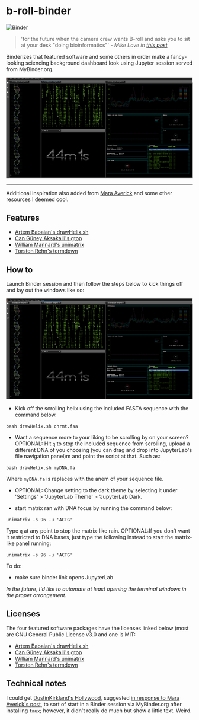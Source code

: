 # b-roll-binder

[![Binder](https://mybinder.org/badge_logo.svg)](https://mybinder.org/v2/gh/fomightez/b-roll-binder/master?urlpath=lab)

>'for the future when the camera crew wants B-roll and asks you to sit at your desk "doing bioinformatics"'  - *Mike Love in [this post](https://twitter.com/mikelove/status/1011270925868781568)*

Binderizes that featured software and some others in order make a fancy-looking sciencing background dashboard look using Jupyter session served from MyBinder.org.

![b-roll_layout_look](imgs/sciencing_JupyterLab.png)

-----

Additional inspiration also added from [Mara Averick](https://twitter.com/dataandme/status/1119027392838799361) and some other resources I deemed cool.

## Features
- [Artem Babaian's drawHelix.sh](https://github.com/bioSyntax/bioSyntax/blob/master/dev/scripts/drawHelix.sh)
- [Can Güney Aksakalli's gtop](https://github.com/aksakalli/gtop)
- [William Mannard's unimatrix](https://github.com/will8211/unimatrix)
- [Torsten Rehn's termdown](https://github.com/trehn/termdown)

## How to

Launch Binder session and then follow the steps below to kick things off and lay out the windows like so:

![b-roll_layout_look](imgs/sciencing_JupyterLab.png)

- Kick off the scrolling helix using the included FASTA sequence with the command below.

```shell
bash drawHelix.sh chrmt.fsa
```

- Want a sequence more to your liking to be scrolling by on your screen? OPTIONAL: Hit `q` to stop the included sequence from scrolling, upload a different DNA of you choosing (you can drag and drop into JupyterLab's file navigation panel)m and point the script at that. Such as:

```shell
bash drawHelix.sh myDNA.fa
```

Where `myDNA.fa` is replaces with the anem of your sequence file.

- OPTIONAL: Change setting to the dark theme by selecting it under 'Settings' > 'JupyterLab Theme' > 'JupyterLab Dark.

- start matrix ran with DNA focus by running the command below:
 
```shell
unimatrix -s 96 -u 'ACTG'
```

Type `q` at any point to stop the matrix-like rain.
OPTIONAL:If you don't want it restricted to DNA bases, just type the following instead to start the matrix-like panel running:

```shell
unimatrix -s 96 -u 'ACTG'
```


To do:
- make sure binder link opens JupyterLab

*In the future, I'd like to automate at least opening the terminal windows in the proper arrangement.*

## Licenses

The four featured software packages have the licenses linked below (most are GNU General Public License v3.0 and one is MIT:

- [Artem Babaian's drawHelix.sh](https://github.com/bioSyntax/bioSyntax/blob/master/LICENSE.md)
- [Can Güney Aksakalli's gtop](https://github.com/aksakalli/gtop/blob/master/LICENSE)
- [William Mannard's unimatrix](https://github.com/will8211/unimatrix/blob/master/LICENSE)
- [Torsten Rehn's termdown](https://github.com/trehn/termdown/blob/master/LICENSE)


## Technical notes

I could get [DustinKirkland's Hollywood](https://github.com/dustinkirkland/hollywood), suggested [in response to Mara Averick's post](https://twitter.com/yeedle/status/1119101335238926338), to sort of start in a Binder session via MyBinder.org after installing `tmux`; however, it didn't really do much but show a little text. Weird.
